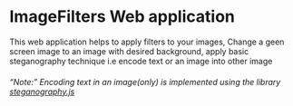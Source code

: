 # ImageFilters Web application
<p>This web application helps to apply filters to your images, Change a geen screen image to an image with desired background, apply basic steganography technique i.e encode text or an image into other image</p>
<h6><q>Note:</q> Encoding text in an image(only) is implemented using the library <a href="https://www.peter-eigenschink.at/projects/steganographyjs/">steganography.js</a></h6>
